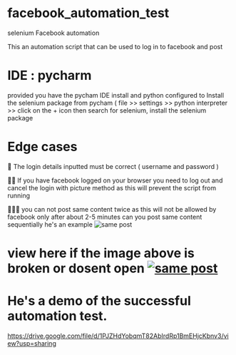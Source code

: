 # facebook_automation_test
 selenium Facebook automation  

 This an automation script that can be used to log in to facebook and post 

 # IDE  : pycharm
 provided you have the pycham IDE install and python configured to Install the selenium package from pycham ( file >> settings >> python interpreter >> click on the + icon then search for selenium, install the selenium package

# Edge cases 
🫡 The login details inputted must be correct ( username and password )

🫡🫡 If you have facebook logged on your browser you need to log out and cancel the login with picture method as this will prevent the script from running

🫡🫡🫡 you can not post same content twice as this will not be allowed by facebook only after about 2-5 minutes can you post same content sequentially 
he's an example
![same post](https://github.com/Eazy252/facebook_automation_test/assets/26329848/6c30bcb5-7e7f-46b6-98c9-a02ee7770398)

# view here if the image above is broken or dosent open  [![same post](https://github.com/Eazy252/facebook_automation_test/assets/26329848/f7687f5d-769e-444a-9465-749969e8aba4) ](https://drive.google.com/file/d/1EBiDoA1hPAmKI6YyF6qPU3b8J5Ag4eBZ/view?usp=drive_link)


# He's a demo of the successful automation test.
https://drive.google.com/file/d/1PJZHdYobqmT82AbIrdRp1BmEHjcKbnv3/view?usp=sharing






 
